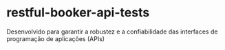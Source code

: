 # restful-booker-api-tests
Desenvolvido para garantir a robustez e a confiabilidade das interfaces de programação de aplicações (APIs) 
